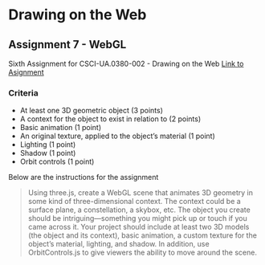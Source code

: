 # Drawing on the Web
## Assignment 7 - WebGL

Sixth Assignment for CSCI-UA.0380-002 - Drawing on the Web
[Link to Asignment](http://i6.cims.nyu.edu/~jcc608/drawingOnTheWeb/assignment7/)

### Criteria
  - At least one 3D geometric object (3 points)
  - A context for the object to exist in relation to (2 points)
  - Basic animation (1 point)
  - An original texture, applied to the object’s material (1 point)
  - Lighting (1 point)
  - Shadow (1 point)
  - Orbit controls (1 point)

Below are the instructions for the assignment 

> Using three.js, create a WebGL scene that animates 3D geometry in some kind of three-dimensional context. The context could be a surface plane, a constellation, a skybox, etc. The object you create should be intriguing—something you might pick up or touch if you came across it. Your project should include at least two 3D models (the object and its context), basic animation, a custom texture for the object’s material, lighting, and shadow. In addition, use OrbitControls.js to give viewers the ability to move around the scene.
